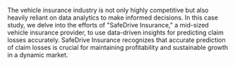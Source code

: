 The vehicle insurance industry is not only highly competitive but also heavily reliant on data analytics to make informed decisions. In this case study, we delve into the efforts of "SafeDrive Insurance," a mid-sized vehicle insurance provider, to use data-driven insights for predicting claim losses accurately. SafeDrive Insurance recognizes that accurate prediction of claim losses is crucial for maintaining profitability and sustainable growth in a dynamic market.

